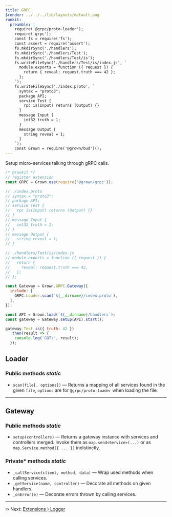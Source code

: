```yaml
---
title: GRPC
$render: ../../../lib/layouts/default.pug
runkit:
  preamble: |
    require('@grpc/proto-loader');
    require('grpc');
    const fs = require('fs');
    const assert = require('assert');
    fs.mkdirSync('./handlers');
    fs.mkdirSync('./handlers/Test');
    fs.mkdirSync('./handlers/Test/is');
    fs.writeFileSync('./handlers/Test/is/index.js', `
      module.exports = function ({ request }) {
        return { reveal: request.truth === 42 };
      };
    `);
    fs.writeFileSync('./index.proto', `
      syntax = "proto3";
      package API;
      service Test {
        rpc is(Input) returns (Output) {}
      }
      message Input {
        int32 truth = 1;
      }
      message Output {
        string reveal = 1;
      }
    `);
    const Grown = require('@grown/bud')();
---
```


Setup micro-services talking through gRPC calls.

```js
/* @runkit */
// register extension
const GRPC = Grown.use(require('@grown/grpc'));

// ./index.proto
// syntax = "proto3";
// package API;
// service Test {
//   rpc is(Input) returns (Output) {}
// }
// message Input {
//   int32 truth = 1;
// }
// message Output {
//   string reveal = 1;
// }

// ./handlers/Test/is/index.js
// module.exports = function ({ request }) {
//   return {
//     reveal: request.truth === 42,
//   };
// };

const Gateway = Grown.GRPC.Gateway({
  include: [
    GRPC.Loader.scan(`${__dirname}/index.proto`),
  ],
});

const API = Grown.load(`${__dirname}/handlers`);
const gateway = Gateway.setup(API).start();

gateway.Test.is({ truth: 42 })
  .then(result => {
    console.log('GOT:', result);
  });
```

## Loader

### Public methods <var>static</var>

- `scan(file[, options])` &mdash; Returns a mapping of all services found in the given `file`, `options` are for `@grpc/proto-loader` when loading the file.

---

## Gateway

### Public methods <var>static</var>

- `setup(controllers)` &mdash; Returns a gateway instance with services and controllers merged. Invoke them as `map.send<Service>(...)` or as `map.Service.method({ ... })` indistinctly.

### Private* methods <var>static</var>

- `_callService(client, method, data)` &mdash; Wrap used methods when calling services.
- `_getService(name, controller)` &mdash; Decorate all methods on given handlers.
- `_onError(e)` &mdash; Decorate errors thrown by calling services.

---

➯ Next: [Extensions &rangle; Logger](./docs/extensions/logger)
